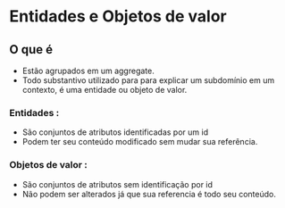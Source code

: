 # Entidades e Objetos de valor

## O que é

- Estão agrupados em um aggregate.
- Todo substantivo utilizado para para explicar um subdomínio em um contexto, é uma entidade ou objeto de valor.

### Entidades :

- São conjuntos de atributos identificadas por um id
- Podem ter seu conteúdo modificado sem mudar sua referência.

### Objetos de valor :

- São conjuntos de atributos sem identificação por id
- Não podem ser alterados já que sua referencia é todo seu conteúdo.
